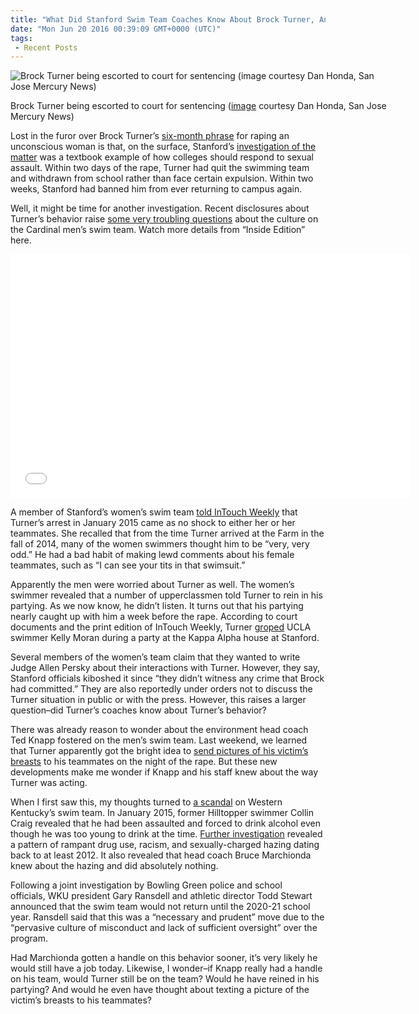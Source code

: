 ```yaml
---
title: "What Did Stanford Swim Team Coaches Know About Brock Turner, And When Did They Know It? (WITH VIDEO)"
date: "Mon Jun 20 2016 00:39:09 GMT+0000 (UTC)"
tags: 
 - Recent Posts
---
```

<p><!--OffDef--></p><p><!--Ads1--></p><div id="attachment_135879" style="width: 610px" class="wp-caption aligncenter"><img class="size-large wp-image-135879" src="//i2.wp.com/cdn.liberalamerica.org/wp-content/uploads/2016/06/Brock-Turner-600x417.jpg?resize=600%2C417" alt="Brock Turner being escorted to court for sentencing (image courtesy Dan Honda, San Jose Mercury News)" srcset="//cdn.liberalamerica.org/wp-content/uploads/2016/06/Brock-Turner.jpg 600w, //cdn.liberalamerica.org/wp-content/uploads/2016/06/Brock-Turner.jpg 64w, //cdn.liberalamerica.org/wp-content/uploads/2016/06/Brock-Turner.jpg 350w, //cdn.liberalamerica.org/wp-content/uploads/2016/06/Brock-Turner.jpg 700w" sizes="(max-width: 600px) 100vw, 600px" data-recalc-dims="1">
<p class="wp-caption-text">Brock Turner being escorted to court for sentencing (<a href="http://extras.mnginteractive.com/live/media/site568/2016/0602/20160602__SJM-TURNER-0602-02~1.JPG" onclick="__gaTracker(&apos;send&apos;, &apos;event&apos;, &apos;outbound-article&apos;, &apos;http://extras.mnginteractive.com/live/media/site568/2016/0602/20160602__SJM-TURNER-0602-02~1.JPG&apos;, &apos;image&apos;);">image</a> courtesy Dan Honda, San Jose Mercury News)</p>
</div><p>Lost in the furor over Brock Turner&#x2019;s <a href="http://www.liberalamerica.org/2016/06/06/outrageous-letters-persuaded-judge-give-predator-wrist-slap/">six-month phrase</a> for raping an unconscious woman is that, on the surface, Stanford&#x2019;s <a href="http://news.stanford.edu/2016/06/06/stanford-university-statement-regarding-brock-turner-case/" onclick="__gaTracker(&apos;send&apos;, &apos;event&apos;, &apos;outbound-article&apos;, &apos;http://news.stanford.edu/2016/06/06/stanford-university-statement-regarding-brock-turner-case/&apos;, &apos;investigation&#xA0;of the matter&apos;);">investigation&#xA0;of the matter</a> was a textbook example of how colleges should respond to sexual assault. Within two days of the rape, Turner had quit the swimming team and withdrawn from school rather than face certain expulsion. Within two weeks, Stanford had banned him from ever returning to campus again.</p><p>Well, it might be time for another investigation. Recent disclosures&#xA0;about Turner&#x2019;s behavior raise <a href="http://www.rawstory.com/2016/06/stanford-tried-to-silence-womens-creepy-stories-about-brock-turner-during-rape-trial-source/" onclick="__gaTracker(&apos;send&apos;, &apos;event&apos;, &apos;outbound-article&apos;, &apos;http://www.rawstory.com/2016/06/stanford-tried-to-silence-womens-creepy-stories-about-brock-turner-during-rape-trial-source/&apos;, &apos;some very troubling questions&apos;);">some very troubling questions</a> about the culture on the Cardinal men&#x2019;s&#xA0;swim team. Watch more details from &#x201C;Inside Edition&#x201D; here.</p><p><span class="embed-youtube" style="text-align:center; display: block;"><iframe class="youtube-player" type="text/html" width="640" height="390" src="//www.youtube.com/embed/IWzOBnY0ccI?version=3&amp;rel=1&amp;fs=1&amp;autohide=2&amp;showsearch=0&amp;showinfo=1&amp;iv_load_policy=1&amp;wmode=transparent" allowfullscreen="true" style="border:0;"></iframe></span></p><p>A member of Stanford&#x2019;s women&#x2019;s swim team <a href="http://www.intouchweekly.com/posts/brock-turner-stanford-women-s-swim-team-105204" onclick="__gaTracker(&apos;send&apos;, &apos;event&apos;, &apos;outbound-article&apos;, &apos;http://www.intouchweekly.com/posts/brock-turner-stanford-women-s-swim-team-105204&apos;, &apos;told InTouch Weekly&apos;);">told InTouch Weekly</a> that Turner&#x2019;s arrest in January 2015 came as no shock to either her or her teammates. She recalled that from the time Turner arrived at the Farm in the fall of 2014, many of the women swimmers thought him to be &#x201C;very, very odd.&#x201D; He had a bad habit of making lewd comments about his female teammates, such as &#x201C;I can see your tits in that swimsuit.&#x201D;</p><p>Apparently the men were worried about Turner as well. The women&#x2019;s swimmer revealed that a number of upperclassmen told Turner to rein in his partying. As we now know, he didn&#x2019;t listen. It turns out that his partying nearly caught up with him a week before the rape. According to court documents and the print edition of InTouch Weekly, Turner <a href="http://www.smobserved.com/story/2016/06/11/schools/brock-turner-snapchatted-a-photo-of-his-victims-breasts-to-friends-after-the-attack/1414.html" onclick="__gaTracker(&apos;send&apos;, &apos;event&apos;, &apos;outbound-article&apos;, &apos;http://www.smobserved.com/story/2016/06/11/schools/brock-turner-snapchatted-a-photo-of-his-victims-breasts-to-friends-after-the-attack/1414.html&apos;, &apos;groped&apos;);">groped</a> UCLA swimmer Kelly Moran during a party at the Kappa Alpha house at Stanford.</p><p>Several members of the women&#x2019;s team claim that they wanted to write Judge Allen Persky about their interactions with Turner. However, they say, Stanford officials kiboshed it since &#x201C;they didn&#x2019;t witness any crime that Brock had committed.&#x201D; They are also reportedly under orders not to discuss the Turner situation in public or with the press. However, this raises a larger question&#x2013;did Turner&#x2019;s coaches know about Turner&#x2019;s behavior?</p><p>There was already reason to wonder about the environment head coach Ted Knapp fostered on the men&#x2019;s swim team. Last weekend, we learned that&#xA0;Turner apparently got the bright idea to <a href="http://www.dailymail.co.uk/news/article-3635654/Stanford-rapist-took-photograph-victim-s-breasts-attack-shared-swim-team-friends-deleted-arrest-police-believe.html" onclick="__gaTracker(&apos;send&apos;, &apos;event&apos;, &apos;outbound-article&apos;, &apos;http://www.dailymail.co.uk/news/article-3635654/Stanford-rapist-took-photograph-victim-s-breasts-attack-shared-swim-team-friends-deleted-arrest-police-believe.html&apos;, &apos;send pictures of his victim\&apos;s breasts&apos;);">send pictures of his victim&#x2019;s breasts</a> to his teammates on the night of the rape. But these new developments make me wonder if Knapp and his staff knew about the way Turner was acting.</p><p>When I first saw this, my thoughts turned to <a href="http://www.bgdailynews.com/news/wku-swim-program-suspended-for-five-years-in-wake-of/article_26df8e00-e2a7-11e4-8849-1f04b5a1dc98.html" onclick="__gaTracker(&apos;send&apos;, &apos;event&apos;, &apos;outbound-article&apos;, &apos;http://www.bgdailynews.com/news/wku-swim-program-suspended-for-five-years-in-wake-of/article_26df8e00-e2a7-11e4-8849-1f04b5a1dc98.html&apos;, &apos;a scandal&apos;);">a scandal</a> on Western Kentucky&#x2019;s swim team. In January 2015, former Hilltopper swimmer Collin Craig revealed that he had been assaulted and forced to drink alcohol even though he was too young to drink at the time. <a href="http://deadspin.com/the-racist-violent-hazing-claims-that-killed-wkus-d-i-1698506620" onclick="__gaTracker(&apos;send&apos;, &apos;event&apos;, &apos;outbound-article&apos;, &apos;http://deadspin.com/the-racist-violent-hazing-claims-that-killed-wkus-d-i-1698506620&apos;, &apos;Further investigation&apos;);">Further investigation</a> revealed a pattern of rampant drug use, racism, and sexually-charged hazing dating back to at least 2012. It also revealed that head coach Bruce Marchionda knew about the hazing and did absolutely nothing.</p><p>Following a joint investigation by Bowling Green police and school officials,&#xA0;WKU president Gary Ransdell and athletic director Todd Stewart announced that the swim team would not return until the 2020-21 school year. Ransdell said that this was a &#x201C;necessary and prudent&#x201D; move due to the &#x201C;pervasive culture of misconduct and lack of sufficient oversight&#x201D; over the program.</p><p>Had Marchionda gotten a handle on this behavior sooner, it&#x2019;s very likely he would still have a job today. Likewise, I wonder&#x2013;if Knapp really had a handle on his team, would Turner still be on the team? Would he have reined in his partying? And would he even have thought about texting a picture of the victim&#x2019;s breasts to his teammates?</p><p><!--Ads2--></p>